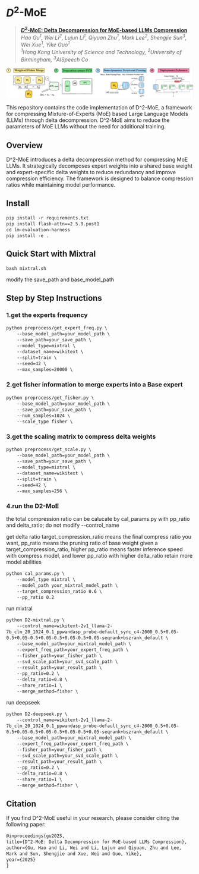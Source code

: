 # $D^2$-MoE
> **[$D^2$-MoE: Delta Decompression for MoE-based LLMs Compression](https://arxiv.org/abs/2502.17298)**   
> *Hao Gu<sup>1</sup>, Wei Li<sup>2</sup>, Lujun Li<sup>1</sup>, Qiyuan Zhu<sup>1</sup>, Mark Lee<sup>2</sup>, Shengjie Sun<sup>3</sup>, Wei Xue<sup>1</sup>, Yike Guo<sup>1</sup>*   
> *<sup>1</sup>Hong Kong University of Science and Technology,   <sup>2</sup>University of Birmingham,   <sup>3</sup>AISpeech Co* 

![fig](figures/pipeline.png)


This repository contains the code implementation of D^2-MoE, a framework for compressing Mixture-of-Experts (MoE) based Large Language Models (LLMs) through delta decompression. D^2-MoE aims to reduce the parameters of MoE LLMs without the need for additional training. 

## Overview

D^2-MoE introduces a delta decompression method for compressing MoE LLMs. It strategically decomposes expert weights into a shared base weight and expert-specific delta weights to reduce redundancy and improve compression efficiency. The framework is designed to balance compression ratios while maintaining model performance.

## Install
```
pip install -r requirements.txt
pip install flash-attn==2.5.9.post1
cd lm-evaluation-harness
pip install -e .
```

## Quick Start with Mixtral
```
bash mixtral.sh
```
modify the save_path and base_model_path


## Step by Step Instructions

### 1.get the experts frequency
```
python preprocess/get_expert_freq.py \
    --base_model_path=your_model_path \
    --save_path=your_save_path \
    --model_type=mixtral \
    --dataset_name=wikitext \
    --split=train \
    --seed=42 \
    --max_samples=20000 \
```

### 2.get fisher information to merge experts into a Base expert
```
python preprocess/get_fisher.py \
    --base_model_path=your_model_path \
    --save_path=your_save_path \
    --num_samples=1024 \
	--scale_type fisher \
```

### 3.get the scaling matrix to compress delta weights
```
python preprocess/get_scale.py \
    --base_model_path=your_model_path \
    --save_path=your_save_path \
    --model_type=mixtral \
    --dataset_name=wikitext \
    --split=train \
    --seed=42 \
    --max_samples=256 \
```

### 4.run the D2-MoE
the total compression ratio can be calucate by cal_params.py with pp_ratio and delta_ratio; do not modify --control_name

get delta ratio
target_compression_ratio means the final compress ratio you want, pp_ratio means the pruning ratio of base weight
given a target_compression_ratio, higher pp_ratio means faster inference speed with compress model, and lower pp_ratio with higher delta_ratio retain more model abilities
```
python cal_params.py \
    --model_type mixtral \
	--model_path your_mixtral_model_path \
	--target_compression_ratio 0.6 \
	--pp_ratio 0.2
```


run mixtral
```
python D2-mixtral.py \
    --control_name=wikitext-2v1_llama-2-7b_clm_20_1024_0.1_ppwandasp_probe-default_sync_c4-2000_0.5+0.05-0.5+0.05-0.5+0.05-0.5+0.05-0.5+0.05-seqrank+bszrank_default \
    --base_model_path=your_mixtral_model_path \
    --expert_freq_path=your_expert_freq_path \
    --fisher_path=your_fisher_path \
    --svd_scale_path=your_svd_scale_path \
    --result_path=your_result_path \
    --pp_ratio=0.2 \
    --delta_ratio=0.8 \
    --share_ratio=1 \
    --merge_method=fisher \
```
run deepseek
```
python D2-deepseek.py \
    --control_name=wikitext-2v1_llama-2-7b_clm_20_1024_0.1_ppwandasp_probe-default_sync_c4-2000_0.5+0.05-0.5+0.05-0.5+0.05-0.5+0.05-0.5+0.05-seqrank+bszrank_default \
    --base_model_path=your_mixtral_model_path \
    --expert_freq_path=your_expert_freq_path \
    --fisher_path=your_fisher_path \
    --svd_scale_path=your_svd_scale_path \
    --result_path=your_result_path \
    --pp_ratio=0.2 \
    --delta_ratio=0.8 \
    --share_ratio=1 \
    --merge_method=fisher \
```

## Citation 

If you find D^2-MoE useful in your research, please consider citing the following paper:

```
@inproceedings{gu2025,
title={D^2-MoE: Delta Decompression for MoE-based LLMs Compression},
author={Gu, Hao and Li, Wei and Li, Lujun and Qiyuan, Zhu and Lee, Mark and Sun, Shengjie and Xue, Wei and Guo, Yike},
year={2025}
}

```



